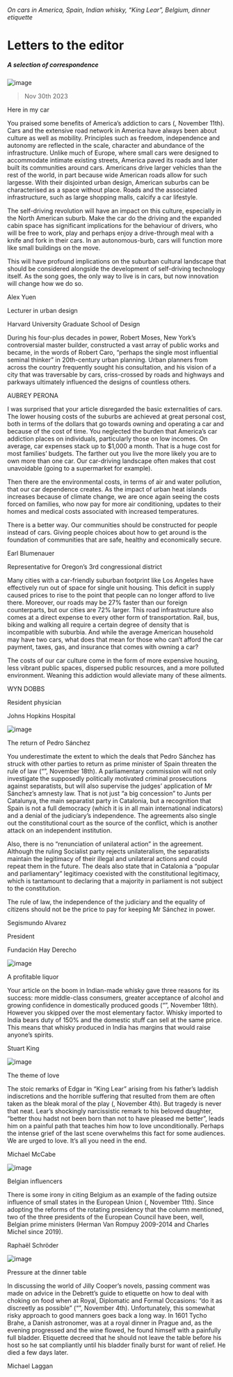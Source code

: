 ###### On cars in America, Spain, Indian whisky, “King Lear”, Belgium, dinner etiquette
# Letters to the editor 
##### A selection of correspondence 
![image](images/20231111_FND010.jpg) 
> Nov 30th 2023 

Here in my car
You praised some benefits of America’s addiction to cars (, November 11th). Cars and the extensive road network in America have always been about culture as well as mobility. Principles such as freedom, independence and autonomy are reflected in the scale, character and abundance of the infrastructure. Unlike much of Europe, where small cars were designed to accommodate intimate existing streets, America paved its roads and later built its communities around cars. Americans drive larger vehicles than the rest of the world, in part because wide American roads allow for such largesse. With their disjointed urban design, American suburbs can be characterised as a space without place. Roads and the associated infrastructure, such as large shopping malls, calcify a car lifestyle.
The self-driving revolution will have an impact on this culture, especially in the North American suburb. Make the car do the driving and the expanded cabin space has significant implications for the behaviour of drivers, who will be free to work, play and perhaps enjoy a drive-through meal with a knife and fork in their cars. In an autonomous-burb, cars will function more like small buildings on the move. 
This will have profound implications on the suburban cultural landscape that should be considered alongside the development of self-driving technology itself. As the song goes, the only way to live is in cars, but now innovation will change how we do so. 
Alex Yuen
Lecturer in urban design
Harvard University Graduate School of Design

During his four-plus decades in power, Robert Moses, New York’s controversial master builder, constructed a vast array of public works and became, in the words of Robert Caro, “perhaps the single most influential seminal thinker” in 20th-century urban planning. Urban planners from across the country frequently sought his consultation, and his vision of a city that was traversable by cars, criss-crossed by roads and highways and parkways ultimately influenced the designs of countless others.
AUBREY PERONA

I was surprised that your article disregarded the basic externalities of cars. The lower housing costs of the suburbs are achieved at great personal cost, both in terms of the dollars that go towards owning and operating a car and because of the cost of time. You neglected the burden that America’s car addiction places on individuals, particularly those on low incomes. On average, car expenses stack up to $1,000 a month. That is a huge cost for most families’ budgets. The farther out you live the more likely you are to own more than one car. Our car-driving landscape often makes that cost unavoidable (going to a supermarket for example). 
Then there are the environmental costs, in terms of air and water pollution, that our car dependence creates. As the impact of urban heat islands increases because of climate change, we are once again seeing the costs forced on families, who now pay for more air conditioning, updates to their homes and medical costs associated with increased temperatures. 
There is a better way. Our communities should be constructed for people instead of cars. Giving people choices about how to get around is the foundation of communities that are safe, healthy and economically secure. 
Earl Blumenauer
Representative for Oregon’s 3rd congressional district
 
Many cities with a car-friendly suburban footprint like Los Angeles have effectively run out of space for single unit housing. This deficit in supply caused prices to rise to the point that people can no longer afford to live there. Moreover, our roads may be 27% faster than our foreign counterparts, but our cities are 72% larger. This road infrastructure also comes at a direct expense to every other form of transportation. Rail, bus, biking and walking all require a certain degree of density that is incompatible with suburbia. And while the average American household may have two cars, what does that mean for those who can’t afford the car payment, taxes, gas, and insurance that comes with owning a car? 
The costs of our car culture come in the form of more expensive housing, less vibrant public spaces, dispersed public resources, and a more polluted environment. Weaning this addiction would alleviate many of these ailments.
WYN DOBBS
Resident physician
Johns Hopkins Hospital

![image](images/20231111_EUP507.jpg) 

The return of Pedro Sánchez
You underestimate the extent to which the deals that Pedro Sánchez has struck with other parties to return as prime minister of Spain threaten the rule of law (“”, November 18th). A parliamentary commission will not only investigate the supposedly politically motivated criminal prosecutions against separatists, but will also supervise the judges’ application of Mr Sánchez’s amnesty law. That is not just “a big concession” to Junts per Catalunya, the main separatist party in Catalonia, but a recognition that Spain is not a full democracy (which it is in all main international indicators) and a denial of the judiciary’s independence. The agreements also single out the constitutional court as the source of the conflict, which is another attack on an independent institution. 
Also, there is no “renunciation of unilateral action” in the agreement. Although the ruling Socialist party rejects unilateralism, the separatists maintain the legitimacy of their illegal and unilateral actions and could repeat them in the future. The deals also state that in Catalonia a “popular and parliamentary” legitimacy coexisted with the constitutional legitimacy, which is tantamount to declaring that a majority in parliament is not subject to the constitution. 
The rule of law, the independence of the judiciary and the equality of citizens should not be the price to pay for keeping Mr Sánchez in power. 
Segismundo Alvarez
President
Fundación Hay Derecho

![image](images/20231119_ASP502.jpg) 

A profitable liquor
Your article on the boom in Indian-made whisky gave three reasons for its success: more middle-class consumers, greater acceptance of alcohol and growing confidence in domestically produced goods (“”, November 18th). However you skipped over the most elementary factor. Whisky imported to India bears duty of 150% and the domestic stuff can sell at the same price. This means that whisky produced in India has margins that would raise anyone’s spirits. 
Stuart King

![image](images/20231104_CUP001.jpg) 

The theme of love
The stoic remarks of Edgar in “King Lear” arising from his father’s laddish indiscretions and the horrible suffering that resulted from them are often taken as the bleak moral of the play (, November 4th). But tragedy is never that neat. Lear’s shockingly narcissistic remark to his beloved daughter, “better thou hadst not been born than not to have pleased me better”, leads him on a painful path that teaches him how to love unconditionally. Perhaps the intense grief of the last scene overwhelms this fact for some audiences. We are urged to love. It’s all you need in the end.
Michael McCabe

![image](images/20231111_EUD000.jpg) 

Belgian influencers
There is some irony in citing Belgium as an example of the fading outsize influence of small states in the European Union (, November 11th). Since adopting the reforms of the rotating presidency that the column mentioned, two of the three presidents of the European Council have been, well, Belgian prime ministers (Herman Van Rompuy 2009-2014 and Charles Michel since 2019).
Raphaël Schröder

![image](images/20231104_BRP003.jpg) 

Pressure at the dinner table
In discussing the world of Jilly Cooper’s novels, passing comment was made on advice in the Debrett’s guide to etiquette on how to deal with choking on food when at Royal, Diplomatic and Formal Occasions: “do it as discreetly as possible” (“”, November 4th). Unfortunately, this somewhat risky approach to good manners goes back a long way. In 1601 Tycho Brahe, a Danish astronomer, was at a royal dinner in Prague and, as the evening progressed and the wine flowed, he found himself with a painfully full bladder. Etiquette decreed that he should not leave the table before his host so he sat compliantly until his bladder finally burst for want of relief. He died a few days later.
Michael Laggan

